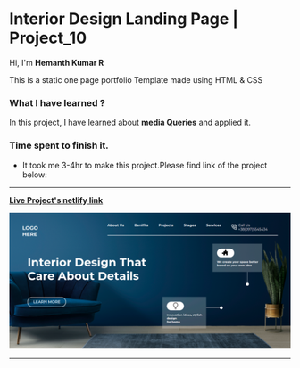 # **Interior Design Landing Page | Project_10**

Hi, I'm **Hemanth Kumar R**

This is a static one page portfolio Template made using HTML & CSS

### **What I have learned ?**

In this project, I have learned about **media Queries** and applied it.

### **Time spent to finish it.**

- It took me 3-4hr to make this project.Please find link of the project below:

---

**[Live Project's netlify link](https://legendary-mandazi-593910.netlify.app/ "Project link")**

[![Project ScreenShot](./images/screenshot.png)](https://legendary-mandazi-593910.netlify.app/ "Project link")

---
